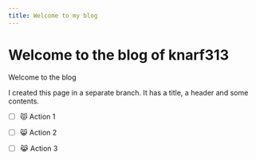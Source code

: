 ```yaml
---
title: Welcome to my blog
---
```

# Welcome to the blog of knarf313
Welcome to the blog

I created this page in a separate branch. It has a title, a header and some contents. 
- [ ] :pouting_cat: Action 1
- [ ] :smile_cat: Action 2
- [ ] :joy_cat: Action 3


